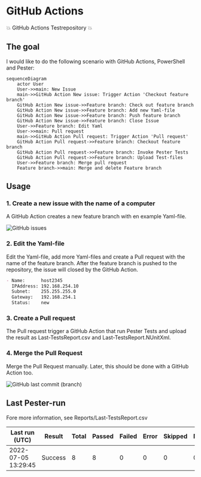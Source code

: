 # GitHub Actions

:boom: GitHub Actions Testrepository :boom:

## The goal

I would like to do the following scenario with GitHub Actions, PowerShell and Pester:

````mermaid
sequenceDiagram
    actor User
    User->>main: New Issue
    main->>GitHub Action New issue: Trigger Action 'Checkout feature branch'
    GitHub Action New issue->>Feature branch: Check out feature branch
    GitHub Action New issue->>Feature branch: Add new Yaml-file
    GitHub Action New issue->>Feature branch: Push feature branch
    GitHub Action New issue->>Feature branch: Close Issue
    User->>Feature branch: Edit Yaml
    User->>main: Pull request
    main->>GitHub Action Pull request: Trigger Action 'Pull request'
    GitHub Action Pull request->>Feature branch: Checkout feature branch
    GitHub Action Pull request->>Feature branch: Invoke Pester Tests
    GitHub Action Pull request->>Feature branch: Upload Test-files
    User->>Feature branch: Merge pull request
    Feature branch->>main: Merge and delete Feature branch
````

## Usage

### 1. Create a new issue with the name of a computer

A GitHub Action creates a new feature branch with en example Yaml-file.  

![GitHub issues](https://img.shields.io/github/issues-raw/tinuwalther/actionstest)

### 2. Edit the Yaml-file

Edit the Yaml-file, add more Yaml-files and create a Pull request with the name of the feature branch. After the feature branch is pushed to the repository, the issue will closed by the GitHub Action.

````markdown
- Name:      host2345
  IPAddress: 192.168.254.10
  Subnet:    255.255.255.0
  Gateway:   192.168.254.1
  Status:    new
 ````

### 3. Create a Pull request

The Pull request trigger a GitHub Action that run Pester Tests and upload the result as Last-TestsReport.csv and Last-TestsReport.NUnitXml.

### 4. Merge the Pull Request

Merge the Pull Request manually. Later, this should be done with a GitHub Action too.

![GitHub last commit (branch)](https://img.shields.io/github/last-commit/tinuwalther/actionstest/main)

## Last Pester-run

Fore more information, see Reports/Last-TestsReport.csv

Last run (UTC)|Result|Total|Passed|Failed|Error|Skipped|NotRun
-|-|-|-|-|-|-|-
2022-07-05 13:29:45|Success|8|8|0|0|0|0
